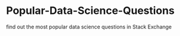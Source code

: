 # Popular-Data-Science-Questions
find out the most popular data science questions in Stack Exchange
